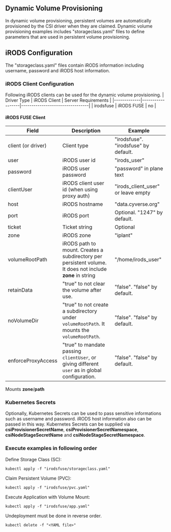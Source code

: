 ## Dynamic Volume Provisioning

In dynamic volume provisioning, persistent volumes are automatically provisioned by the CSI driver when they are claimed. Dynamic volume provisioning examples includes "storageclass.yaml" files to define parameters that are used in persistent volume provisioning.

## iRODS Configuration

The "storageclass.yaml" files contain iRODS information including username, password and iRODS host information.

### iRODS Client Configuration

Following iRODS clients can be used for the dynamic volume provisioning.
| Driver Type | iRODS Client     | Server Requirements             |
|-------------|------------------|---------------------------------|
| irodsfuse   | iRODS FUSE       | no                              |

#### iRODS FUSE Client
| Field | Description | Example |
| --- | --- | --- |
| client (or driver) | Client type | "irodsfuse". "irodsfuse" by default. |
| user | iRODS user id | "irods_user" |
| password | iRODS user password | "password" in plane text |
| clientUser | iRODS client user id (when using proxy auth) | "irods_client_user" or leave empty |
| host | iRODS hostname | "data.cyverse.org" |
| port | iRODS port | Optional. "1247" by default. |
| ticket | Ticket string | Optional |
| zone | iRODS zone | "iplant" |
| volumeRootPath | iRODS path to mount. Creates a subdirectory per persistent volume. It does not include **zone** in string | "/home/irods_user" |
| retainData | "true" to not clear the volume after use. | "false". "false" by default. |
| noVolumeDir | "true" to not create a subdirectory under `volumeRootPath`. It mounts the `volumeRootPath`. | "false". "false" by default. |
| enforceProxyAccess | "true" to mandate passing `clientUser`, or giving different `user` as in global configuration. | "false". "false" by default. |

Mounts **zone**/**path**

### Kubernetes Secrets

Optionally, Kubernetes Secrets can be used to pass sensitive informations such as username and password. iRODS host information also can be passed in this way.
Kubernetes Secrets can be supplied via **csiProvisionerSecretName**, **csiProvisionerSecretNamespace**, **csiNodeStageSecretName** and **csiNodeStageSecretNamespace**.

### Execute examples in following order

Define Storage Class (SC):
```shell script
kubectl apply -f "irodsfuse/storageclass.yaml"
```

Claim Persistent Volume (PVC):
```shell script
kubectl apply -f "irodsfuse/pvc.yaml"
```

Execute Application with Volume Mount:
```shell script
kubectl apply -f "irodsfuse/app.yaml"
```

Undeployment must be done in reverse order.
```shell script
kubectl delete -f "<YAML file>"
```